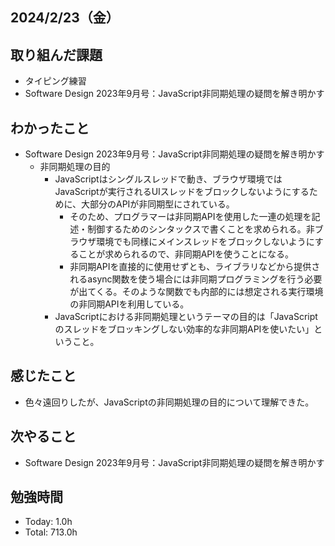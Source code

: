 ## 2024/2/23（金）

## 取り組んだ課題

- タイピング練習
- Software Design 2023年9月号：JavaScript非同期処理の疑問を解き明かす

## わかったこと
- Software Design 2023年9月号：JavaScript非同期処理の疑問を解き明かす
  - 非同期処理の目的
    - JavaScriptはシングルスレッドで動き、ブラウザ環境ではJavaScriptが実行されるUIスレッドをブロックしないようにするために、大部分のAPIが非同期型にされている。
      - そのため、プログラマーは非同期APIを使用した一連の処理を記述・制御するためのシンタックスで書くことを求められる。非ブラウザ環境でも同様にメインスレッドをブロックしないようにすることが求められるので、非同期APIを使うことになる。
      - 非同期APIを直接的に使用せずとも、ライブラリなどから提供されるasync関数を使う場合には非同期プログラミングを行う必要が出てくる。そのような関数でも内部的には想定される実行環境の非同期APIを利用している。
    - JavaScriptにおける非同期処理というテーマの目的は「JavaScriptのスレッドをブロッキングしない効率的な非同期APIを使いたい」ということ。

## 感じたこと 
- 色々遠回りしたが、JavaScriptの非同期処理の目的について理解できた。

## 次やること
- Software Design 2023年9月号：JavaScript非同期処理の疑問を解き明かす

## 勉強時間

- Today: 1.0h
- Total: 713.0h
